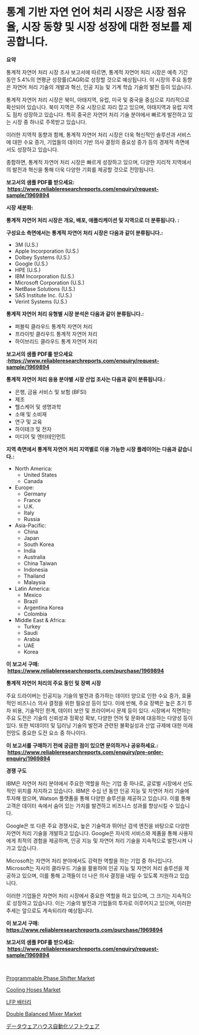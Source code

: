 <p><h1>통계 기반 자연 언어 처리 시장은 시장 점유율, 시장 동향 및 시장 성장에 대한 정보를 제공합니다.</h1></p><p><strong>요약</strong></p>
<p><p>통계적 자연어 처리 시장 조사 보고서에 따르면, 통계적 자연어 처리 시장은 예측 기간 동안 5.4%의 연평균 성장률(CAGR)로 성장할 것으로 예상됩니다. 이 시장의 주요 동향은 자연어 처리 기술의 개발과 혁신, 인공 지능 및 기계 학습 기술의 발전 등이 있습니다.</p><p>통계적 자연어 처리 시장은 북미, 아태지역, 유럽, 미국 및 중국을 중심으로 지리적으로 확산되어 있습니다. 북미 지역은 주요 시장으로 자리 잡고 있으며, 아태지역과 유럽 지역도 점차 성장하고 있습니다. 특히 중국은 자연어 처리 기술 분야에서 빠르게 발전하고 있는 시장 중 하나로 주목받고 있습니다.</p><p>이러한 지역적 동향과 함께, 통계적 자연어 처리 시장은 더욱 혁신적인 솔루션과 서비스에 대한 수요 증가, 기업들의 데이터 기반 의사 결정의 중요성 증가 등의 경제적 측면에서도 성장하고 있습니다.</p><p>종합하면, 통계적 자연어 처리 시장은 빠르게 성장하고 있으며, 다양한 지리적 지역에서의 발전과 혁신을 통해 더욱 다양한 기회를 제공할 것으로 전망됩니다.</p></p>
<p><strong>보고서의 샘플 PDF를 받으세요: &nbsp;<a href="https://www.reliableresearchreports.com/enquiry/request-sample/1969894">https://www.reliableresearchreports.com/enquiry/request-sample/1969894</a></strong></p>
<p><strong>시장 세분화:</strong></p>
<p><strong> 통계적 자연어 처리 시장은 개요, 배포, 애플리케이션 및 지역으로 더 분류됩니다. :</strong></p>
<p><strong>구성요소 측면에서는 통계적 자연어 처리 시장은 다음과 같이 분류됩니다.:</strong></p>
<p><ul><li>3M (U.S.)</li><li>Apple Incorporation (U.S.)</li><li>Dolbey Systems (U.S.)</li><li>Google (U.S.)</li><li>HPE (U.S.)</li><li>IBM Incorporation (U.S.)</li><li>Microsoft Corporation (U.S.)</li><li>NetBase Solutions (U.S.)</li><li>SAS Institute Inc. (U.S.)</li><li>Verint Systems (U.S.)</li></ul></p>
<p><strong> 통계적 자연어 처리 유형별 시장 분석은 다음과 같이 분류됩니다.:</strong></p>
<p><ul><li>퍼블릭 클라우드 통계적 자연어 처리</li><li>프라이빗 클라우드 통계적 자연어 처리</li><li>하이브리드 클라우드 통계 자연어 처리</li></ul></p>
<p><strong>보고서의 샘플 PDF를 받으세요 :<a href="https://www.reliableresearchreports.com/enquiry/request-sample/1969894">https://www.reliableresearchreports.com/enquiry/request-sample/1969894</a></strong></p>
<p><strong> 통계적 자연어 처리 응용 분야별 시장 산업 조사는 다음과 같이 분류됩니다.:</strong></p>
<p><ul><li>은행, 금융 서비스 및 보험 (BFSI)</li><li>제조</li><li>헬스케어 및 생명과학</li><li>소매 및 소비재</li><li>연구 및 교육</li><li>하이테크 및 전자</li><li>미디어 및 엔터테인먼트</li></ul></p>
<p><strong>지역 측면에서 통계적 자연어 처리 지역별로 이용 가능한 시장 플레이어는 다음과 같습니다.:</strong></p>
<p><ul>
    <li>
        North America:
        <ul>
            <li>United States</li>
            <li>Canada</li>
        </ul>
    </li>
    <li>
        Europe:
        <ul>
            <li>Germany</li>
            <li>France</li>
            <li>U.K.</li>
            <li>Italy</li>
            <li>Russia</li>
        </ul>
    </li>
    <li>
        Asia-Pacific:
        <ul>
            <li>China</li>
            <li>Japan</li>
            <li>South Korea</li>
            <li>India</li>
            <li>Australia</li>
            <li>China Taiwan</li>
            <li>Indonesia</li>
            <li>Thailand</li>
            <li>Malaysia</li>
        </ul>
    </li>
    <li>
        Latin America:
        <ul>
            <li>Mexico</li>
            <li>Brazil</li>
            <li>Argentina Korea</li>
            <li>Colombia</li>
        </ul>
    </li>
    <li>
        Middle East & Africa:
        <ul>
            <li>Turkey</li>
            <li>Saudi</li>
            <li>Arabia</li>
            <li>UAE</li>
            <li>Korea</li>
        </ul>
    </li>
    </ul></p>
<p><strong>이 보고서 구매: &nbsp;<a href="https://www.reliableresearchreports.com/purchase/1969894">https://www.reliableresearchreports.com/purchase/1969894</a></strong></p>
<p><strong>통계적 자연어 처리의 주요 동인 및 장벽 시장</strong></p>
<p><p>주요 드라이버는 인공지능 기술의 발전과 증가하는 데이터 양으로 인한 수요 증가, 효율적인 비즈니스 의사 결정을 위한 필요성 등이 있다. 이에 반해, 주요 장벽은 높은 초기 투자 비용, 기술적인 한계, 데이터 보안 및 프라이버시 문제 등이 있다. 시장에서 직면하는 주요 도전은 기술의 신뢰성과 정확성 확보, 다양한 언어 및 문화에 대응하는 다양성 등이 있다. 또한 빅데이터 및 딥러닝 기술의 발전과 관련된 불확실성과 산업 규제에 대한 미래 전망도 중요한 도전 요소 중 하나이다.</p></p>
<p><strong>이 보고서를 구매하기 전에 궁금한 점이 있으면 문의하거나 공유하세요.: &nbsp;<a href="https://www.reliableresearchreports.com/enquiry/pre-order-enquiry/1969894">https://www.reliableresearchreports.com/enquiry/pre-order-enquiry/1969894</a></strong></p>
<p><strong>경쟁 구도</strong></p>
<p><p>IBM은 자연어 처리 분야에서 주요한 역할을 하는 기업 중 하나로, 글로벌 시장에서 선도적인 위치를 차지하고 있습니다. IBM은 수십 년 동안 인공 지능 및 자연어 처리 기술에 투자해 왔으며, Watson 플랫폼을 통해 다양한 솔루션을 제공하고 있습니다. 이를 통해 고객은 데이터 속에서 숨어 있는 가치를 발견하고 비즈니스 성과를 향상시킬 수 있습니다.</p><p>Google은 또 다른 주요 경쟁사로, 높은 기술력과 뛰어난 검색 엔진을 바탕으로 다양한 자연어 처리 기술을 개발하고 있습니다. Google은 자사의 서비스와 제품을 통해 사용자에게 최적의 경험을 제공하며, 인공 지능 및 자연어 처리 기술을 지속적으로 발전시켜 나가고 있습니다.</p><p>Microsoft는 자연어 처리 분야에서도 강력한 역할을 하는 기업 중 하나입니다. Microsoft는 자사의 클라우드 기술을 활용하여 인공 지능 및 자연어 처리 솔루션을 제공하고 있으며, 이를 통해 고객들이 더 나은 의사 결정을 내릴 수 있도록 지원하고 있습니다.</p><p>이러한 기업들은 자연어 처리 시장에서 중요한 역할을 하고 있으며, 그 크기는 지속적으로 성장하고 있습니다. 이는 기술의 발전과 기업들의 투자로 이루어지고 있으며, 이러한 추세는 앞으로도 계속되리라 예상됩니다.</p></p>
<p><strong>이 보고서 구매: &nbsp; <a href="https://www.reliableresearchreports.com/purchase/1969894">https://www.reliableresearchreports.com/purchase/1969894</a></strong></p>
<p><strong>보고서의 샘플 PDF를 받으세요: &nbsp;<a href="https://www.reliableresearchreports.com/enquiry/request-sample/1969894">https://www.reliableresearchreports.com/enquiry/request-sample/1969894</a></strong><strong></strong></p>
<p>&nbsp;</p>
<p><p><a href="https://github.com/jj19131/Market-Research-Report-List-2/blob/main/programmable-phase-shifter-market.md">Programmable Phase Shifter Market</a></p><p><a href="https://issuu.com/reportprime-2/docs/cooling-hoses-market-size-2030.pptx">Cooling Hoses Market</a></p><p><a href="https://github.com/wallacBahrtyinger567686/Market-Research-Report-List-1/blob/main/313247911126.md">LFP 배터리</a></p><p><a href="https://github.com/jodemen/Market-Research-Report-List-2/blob/main/double-balanced-mixer-market.md">Double Balanced Mixer Market</a></p><p><a href="https://github.com/dzy793153605/Market-Research-Report-List-1/blob/main/875034711931.md">データウェアハウス自動化ソフトウェア</a></p></p>